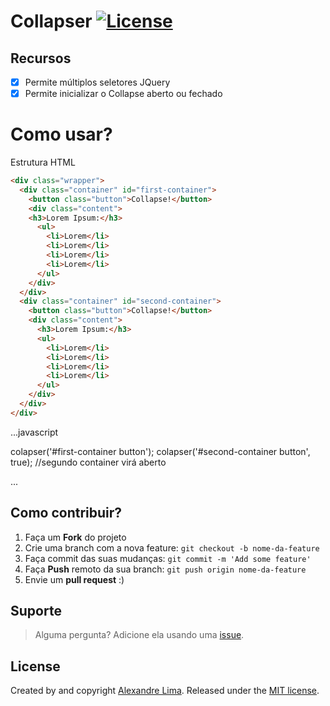 # Collapser [![License](http://img.shields.io/:license-mit-blue.svg)](https://github.com/aletslima123/collapser/blob/master/LICENSE)

## Recursos

- [x] Permite múltiplos seletores JQuery
- [x] Permite inicializar o Collapse aberto ou fechado

# Como usar?

Estrutura HTML

```html
<div class="wrapper">
  <div class="container" id="first-container">
    <button class="button">Collapse!</button>
    <div class="content">
    <h3>Lorem Ipsum:</h3>
      <ul>
        <li>Lorem</li>
        <li>Lorem</li>
        <li>Lorem</li>
        <li>Lorem</li>
      </ul>
    </div>
  </div>
  <div class="container" id="second-container">
    <button class="button">Collapse!</button>
    <div class="content">
      <h3>Lorem Ipsum:</h3>
      <ul>
        <li>Lorem</li>
        <li>Lorem</li>
        <li>Lorem</li>
        <li>Lorem</li>
      </ul>
    </div>
  </div>
</div>
```
...javascript

colapser('#first-container button');
colapser('#second-container button', true); //segundo container virá aberto

...

## Como contribuir?

1. Faça um **Fork** do projeto
2. Crie uma branch com a nova feature: `git checkout -b nome-da-feature`
3. Faça commit das suas mudanças: `git commit -m 'Add some feature'`
4. Faça **Push** remoto da sua branch: `git push origin nome-da-feature`
5. Envie um **pull request** :)


## Suporte

> Alguma pergunta? Adicione ela usando uma [issue](https://github.com/aletslima123/collapser/issues/new).

## License
Created by and copyright [Alexandre Lima](https://github.com/aletslima123). Released under the [MIT license](https://github.com/aletslima123/collapser/blob/master/LICENSE).
